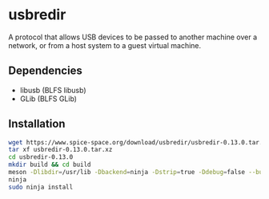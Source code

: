 # usbredir

A protocol that allows USB devices to be passed to another machine over a network, or from a host system to a guest virtual machine.

## Dependencies

* libusb (BLFS libusb)
* GLib (BLFS GLib)

## Installation

```sh
wget https://www.spice-space.org/download/usbredir/usbredir-0.13.0.tar.xz
tar xf usbredir-0.13.0.tar.xz
cd usbredir-0.13.0
mkdir build && cd build
meson -Dlibdir=/usr/lib -Dbackend=ninja -Dstrip=true -Ddebug=false --buildtype=release --prefix=/usr ..
ninja
sudo ninja install
```
